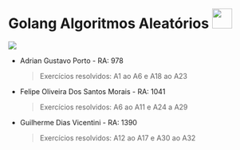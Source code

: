<h1> Golang Algoritmos Aleatórios <img width="40px" src="https://go.dev/images/go-logo-white.svg"></h1>

![](https://img.shields.io/badge/-ALUNOS-blueviolet?style=for-the-badge)

- Adrian Gustavo Porto - RA: 978
  > Exercícios resolvidos:  A1 ao A6 e A18 ao A23
- Felipe Oliveira Dos Santos Morais - RA: 1041
  > Exercícios resolvidos: A6 ao A11 e A24 a A29
- Guilherme Dias Vicentini - RA: 1390
  > Exercícios resolvidos: A12 ao A17 e A30 ao A32 
